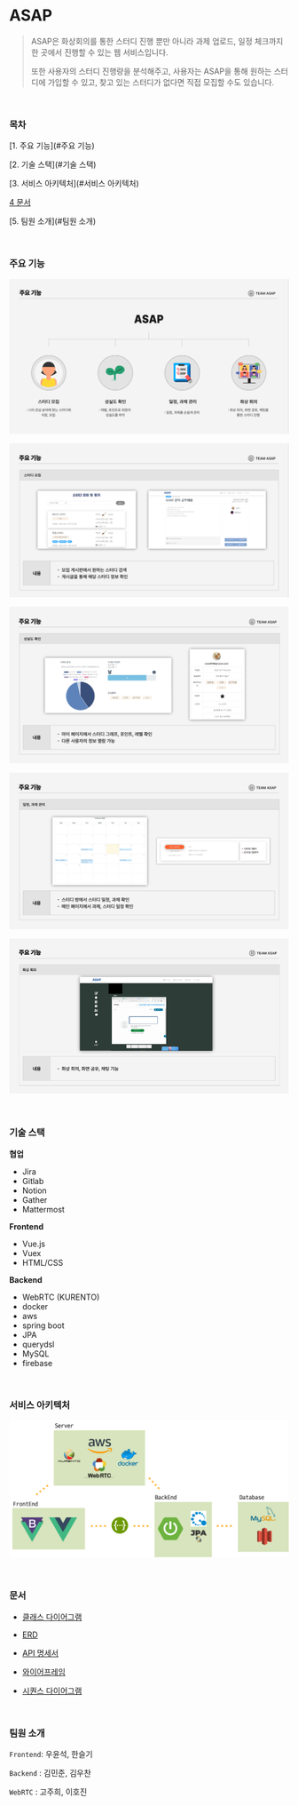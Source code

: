# ASAP

> ASAP은 화상회의를 통한 스터디 진행 뿐만 아니라 과제 업로드, 일정 체크까지 한 곳에서 진행할 수 있는 웹 서비스입니다. 
>
> 또한 사용자의 스터디 진행량을 분석해주고, 사용자는 ASAP을 통해 원하는 스터디에 가입할 수 있고, 찾고 있는 스터디가 없다면 직접 모집할 수도 있습니다.

<br>

### 목차

[1. 주요 기능](#주요 기능)

[2. 기술 스택](#기술 스택)

[3. 서비스 아키텍처](#서비스 아키텍처)

[4 문서](#문서)

[5. 팀원 소개](#팀원 소개)

<br>

### 주요 기능

![img1](README.assets/img1.PNG)

![img2](README.assets/img2.PNG)

![img3](README.assets/img3-16452490467252.PNG)

![img4](README.assets/img4.PNG)

![img5](README.assets/img5.PNG)

<br>

### 기술 스택

**협업**

- Jira
- Gitlab
- Notion
- Gather
- Mattermost

**Frontend**

- Vue.js
- Vuex
- HTML/CSS

**Backend**

- WebRTC (KURENTO)
- docker
- aws
- spring boot
- JPA
- querydsl
- MySQL
- firebase

<br>

### 서비스 아키텍처

![A107_시스템구성도](README.assets/A107_시스템구성도.png)

<br>

### 문서

- <a href="https://github.com/1seul357/ASAP/blob/master/%EC%82%B0%EC%B6%9C%EB%AC%BC/A107_ClassDiagram.png">클래스 다이어그램</a>

- <a href="https://github.com/1seul357/ASAP/blob/master/%EC%82%B0%EC%B6%9C%EB%AC%BC/A107_ERD.png">ERD</a>

- <a href="https://github.com/1seul357/FOR-EAT/blob/develop/docs/API_%EB%AA%85%EC%84%B8%EC%84%9C.pdf">API 명세서</a>

- <a href="https://github.com/1seul357/ASAP/blob/master/%EC%82%B0%EC%B6%9C%EB%AC%BC/A107_%EC%99%80%EC%9D%B4%EC%96%B4%ED%94%84%EB%A0%88%EC%9E%84.pdf">와이어프레임</a>
- <a href="https://github.com/1seul357/ASAP/blob/master/%EC%82%B0%EC%B6%9C%EB%AC%BC/A107_%ED%99%94%EC%83%81%EC%B1%84%ED%8C%85_%EC%8B%9C%ED%80%80%EC%8A%A4%EB%8B%A4%EC%9D%B4%EC%96%B4%EA%B7%B8%EB%9E%A8.png">시퀀스 다이어그램</a>

<br>

### 팀원 소개

`Frontend`: 우윤석, 한슬기

`Backend` : 김민준, 김우찬

`WebRTC` : 고주희, 이호진